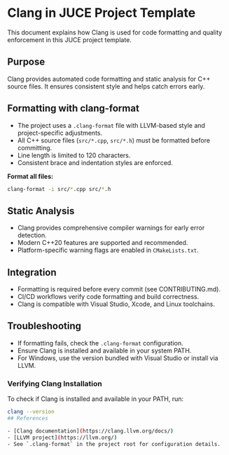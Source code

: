 # Clang in JUCE Project Template

This document explains how Clang is used for code formatting and quality enforcement in this JUCE project template.

## Purpose

Clang provides automated code formatting and static analysis for C++ source files. It ensures consistent style and helps
catch errors early.

## Formatting with clang-format

- The project uses a `.clang-format` file with LLVM-based style and project-specific adjustments.
- All C++ source files (`src/*.cpp`, `src/*.h`) must be formatted before committing.
- Line length is limited to 120 characters.
- Consistent brace and indentation styles are enforced.

**Format all files:**

```bash
clang-format -i src/*.cpp src/*.h
```

## Static Analysis

- Clang provides comprehensive compiler warnings for early error detection.
- Modern C++20 features are supported and recommended.
- Platform-specific warning flags are enabled in `CMakeLists.txt`.

## Integration

- Formatting is required before every commit (see CONTRIBUTING.md).
- CI/CD workflows verify code formatting and build correctness.
- Clang is compatible with Visual Studio, Xcode, and Linux toolchains.

## Troubleshooting

- If formatting fails, check the `.clang-format` configuration.
- Ensure Clang is installed and available in your system PATH.
- For Windows, use the version bundled with Visual Studio or install via LLVM.

### Verifying Clang Installation

To check if Clang is installed and available in your PATH, run:

```bash
clang --version
## References

- [Clang documentation](https://clang.llvm.org/docs/)
- [LLVM project](https://llvm.org/)
- See `.clang-format` in the project root for configuration details.
```

